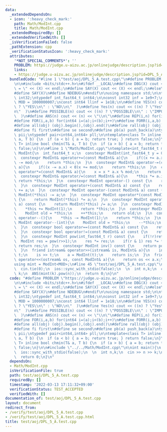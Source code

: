 ```yaml
---
data:
  _extendedDependsOn:
  - icon: ':heavy_check_mark:'
    path: Math/ModInt.cpp
    title: Math/ModInt.cpp
  _extendedRequiredBy: []
  _extendedVerifiedWith: []
  _isVerificationFailed: false
  _pathExtension: cpp
  _verificationStatusIcon: ':heavy_check_mark:'
  attributes:
    '*NOT_SPECIAL_COMMENTS*': ''
    PROBLEM: https://judge.u-aizu.ac.jp/onlinejudge/description.jsp?id=DPL_5_A
    links:
    - https://judge.u-aizu.ac.jp/onlinejudge/description.jsp?id=DPL_5_A
  bundledCode: "#line 1 \"test/aoj/DPL_5_A.test.cpp\"\n#define PROBLEM \"https://judge.u-aizu.ac.jp/onlinejudge/description.jsp?id=DPL_5_A\"\
    \n\n#include <bits/stdc++.h>\n#ifdef __LOCAL\n#define DBG(X) cout << #X << \"\
    \ = \" << (X) << endl;\n#define SAY(X) cout << (X) << endl;\n#else\n#define DBG(X)\n\
    #define SAY(X)\n#define NDEBUG\n#endif\n\nusing namespace std;\n\ntypedef int_fast32_t\
    \ int32;\ntypedef int_fast64_t int64;\n\nconst int32 inf = 1e9+7;\nconst int32\
    \ MOD = 1000000007;\nconst int64 llinf = 1e18;\n\n#define YES(n) cout << ((n)\
    \ ? \"YES\\n\" : \"NO\\n\"  )\n#define Yes(n) cout << ((n) ? \"Yes\\n\" : \"No\\\
    n\"  )\n#define POSSIBLE(n) cout << ((n) ? \"POSSIBLE\\n\" : \"IMPOSSIBLE\\n\"\
    \  )\n#define ANS(n) cout << (n) << \"\\n\"\n#define REP(i,n) for(int64 i=0;i<(n);++i)\n\
    #define FOR(i,a,b) for(int64 i=(a);i<(b);i++)\n#define FORR(i,a,b) for(int64 i=(a);i>=(b);i--)\n\
    #define all(obj) (obj).begin(),(obj).end()\n#define rall(obj) (obj).rbegin(),(obj).rend()\n\
    #define fi first\n#define se second\n#define pb(a) push_back(a)\ntypedef pair<int32,int32>\
    \ pii;\ntypedef pair<int64,int64> pll;\n\ntemplate<class T> inline bool chmax(T&\
    \ a, T b) {\n  if (a < b) { a = b; return true; } return false;\n}\ntemplate<class\
    \ T> inline bool chmin(T& a, T b) {\n  if (a > b) { a = b; return true; } return\
    \ false;\n}\n\n#line 1 \"Math/ModInt.cpp\"\ntemplate<int_fast64_t mod>\nstruct\
    \ ModInt{\n  int_fast64_t x;\n  constexpr ModInt(int_fast64_t y = 0):x((y%mod+mod)%mod){}\n\
    \  constexpr ModInt& operator+=(const ModInt& a){\n    if((x += a.x) >= mod) x\
    \ -= mod;\n    return *this;\n  }\n  constexpr ModInt& operator-=(const ModInt&\
    \ a){\n    if((x -= a.x) < 0)x += mod;\n    return *this;\n  }\n  constexpr ModInt&\
    \ operator*=(const ModInt& a){\n    x = x * a.x % mod;\n    return *this;\n  }\n\
    \  constexpr ModInt& operator/=(const ModInt& a){\n    *this *= a.inv();\n   \
    \ return *this;\n  }\n  constexpr ModInt operator-() const {\n    return ModInt(-x);\n\
    \  }\n  constexpr ModInt operator+(const ModInt& a) const {\n    return ModInt(*this)\
    \ += a;\n  }\n  constexpr ModInt operator-(const ModInt& a) const {\n    return\
    \ ModInt(*this) -= a;\n  }\n  constexpr ModInt operator*(const ModInt& a) const\
    \ {\n    return ModInt(*this) *= a;\n  }\n  constexpr ModInt operator/(const ModInt&\
    \ a) const {\n    return ModInt(*this) /= a;\n  }\n  constexpr ModInt operator++(){\n\
    \    *this += ModInt(1);\n    return *this;\n  }\n  constexpr ModInt operator++(int){\n\
    \    ModInt old = *this;\n    ++*this;\n    return old;\n  }\n  constexpr ModInt\
    \ operator--(){\n    *this -= ModInt(1);\n    return *this;\n  }\n  constexpr\
    \ ModInt operator--(int){\n    ModInt old = *this;\n    --*this;\n    return old;\n\
    \  }\n  constexpr bool operator==(const ModInt& a) const {\n    return x == a.x;\n\
    \  }\n  constexpr bool operator!=(const ModInt& a) const {\n    return x != a.x;\n\
    \  }\n  constexpr ModInt pow(int_fast64_t r) const {\n    if(!r)return 1;\n  \
    \  ModInt res = pow(r>>1);\n    res *= res;\n    if(r & 1) res *= *this;\n   \
    \ return res;\n  }\n  constexpr ModInt inv() const {\n    return pow(mod-2);\n\
    \  }\n  friend istream& operator>>(istream& is, ModInt& a){\n    int_fast64_t\
    \ t;\n    is >> t;\n    a = ModInt(t);\n    return is;\n  }\n  friend ostream&\
    \ operator<<(ostream& os, const ModInt& a){\n    return os << a.x;\n  }\n};\n\
    using mint = ModInt<MOD>;\n#line 45 \"test/aoj/DPL_5_A.test.cpp\"\n\nint main(){\n\
    \  cin.tie(0);\n  ios::sync_with_stdio(false);\n  \n  int n,k;\n  cin >> n >>\
    \ k;\n  ANS(mint(k).pow(n));\n  return 0;\n}\n"
  code: "#define PROBLEM \"https://judge.u-aizu.ac.jp/onlinejudge/description.jsp?id=DPL_5_A\"\
    \n\n#include <bits/stdc++.h>\n#ifdef __LOCAL\n#define DBG(X) cout << #X << \"\
    \ = \" << (X) << endl;\n#define SAY(X) cout << (X) << endl;\n#else\n#define DBG(X)\n\
    #define SAY(X)\n#define NDEBUG\n#endif\n\nusing namespace std;\n\ntypedef int_fast32_t\
    \ int32;\ntypedef int_fast64_t int64;\n\nconst int32 inf = 1e9+7;\nconst int32\
    \ MOD = 1000000007;\nconst int64 llinf = 1e18;\n\n#define YES(n) cout << ((n)\
    \ ? \"YES\\n\" : \"NO\\n\"  )\n#define Yes(n) cout << ((n) ? \"Yes\\n\" : \"No\\\
    n\"  )\n#define POSSIBLE(n) cout << ((n) ? \"POSSIBLE\\n\" : \"IMPOSSIBLE\\n\"\
    \  )\n#define ANS(n) cout << (n) << \"\\n\"\n#define REP(i,n) for(int64 i=0;i<(n);++i)\n\
    #define FOR(i,a,b) for(int64 i=(a);i<(b);i++)\n#define FORR(i,a,b) for(int64 i=(a);i>=(b);i--)\n\
    #define all(obj) (obj).begin(),(obj).end()\n#define rall(obj) (obj).rbegin(),(obj).rend()\n\
    #define fi first\n#define se second\n#define pb(a) push_back(a)\ntypedef pair<int32,int32>\
    \ pii;\ntypedef pair<int64,int64> pll;\n\ntemplate<class T> inline bool chmax(T&\
    \ a, T b) {\n  if (a < b) { a = b; return true; } return false;\n}\ntemplate<class\
    \ T> inline bool chmin(T& a, T b) {\n  if (a > b) { a = b; return true; } return\
    \ false;\n}\n\n#include \"../../Math/ModInt.cpp\"\n\nint main(){\n  cin.tie(0);\n\
    \  ios::sync_with_stdio(false);\n  \n  int n,k;\n  cin >> n >> k;\n  ANS(mint(k).pow(n));\n\
    \  return 0;\n}\n"
  dependsOn:
  - Math/ModInt.cpp
  isVerificationFile: true
  path: test/aoj/DPL_5_A.test.cpp
  requiredBy: []
  timestamp: '2022-03-13 17:11:32+09:00'
  verificationStatus: TEST_ACCEPTED
  verifiedWith: []
documentation_of: test/aoj/DPL_5_A.test.cpp
layout: document
redirect_from:
- /verify/test/aoj/DPL_5_A.test.cpp
- /verify/test/aoj/DPL_5_A.test.cpp.html
title: test/aoj/DPL_5_A.test.cpp
---
```

